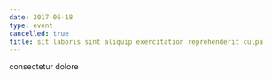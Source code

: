 ```yaml
---
date: 2017-06-18
type: event
cancelled: true
title: sit laboris sint aliquip exercitation reprehenderit culpa
---
```

consectetur dolore